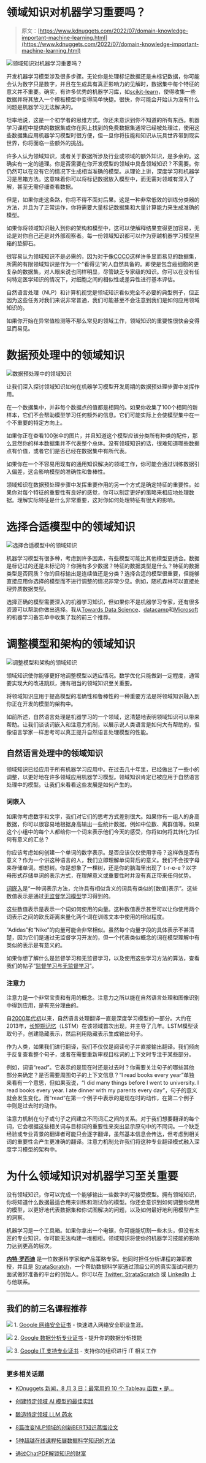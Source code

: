# 领域知识对机器学习重要吗？

> 原文：[https://www.kdnuggets.com/2022/07/domain-knowledge-important-machine-learning.html](https://www.kdnuggets.com/2022/07/domain-knowledge-important-machine-learning.html)

![领域知识对机器学习重要吗？](../Images/46d05bad71fb684a9344916cf2fde103.png)

开发机器学习模型涉及很多步骤。无论你是处理标记数据还是未标记数据，你可能会认为数字只是数字，并且在生成具有真正影响力的见解时，数据集中每个特征的意义并不重要。确实，有许多优秀的机器学习库，如[scikit-learn](https://scikit-learn.org/stable/)，使得收集一些数据并将其放入一个模板模型中变得简单快捷。很快，你可能会开始认为没有什么问题是机器学习无法解决的。

坦率地说，这是一个初学者的思维方式。你还未意识到你不知道的所有东西。机器学习课程中提供的数据集或你在网上找到的免费数据集通常已经被处理过，使用这些数据集应用机器学习模型时很方便，但一旦你将技能和知识从玩具世界带到现实世界，你将面临一些额外的挑战。

许多人认为领域知识，或者关于数据所涉及行业或领域的额外知识，是多余的。这确实有一定的道理。你是否需要在你开发模型的领域中具备领域知识？不需要。你仍然可以在没有它的情况下生成相当准确的模型。从理论上讲，深度学习和机器学习是黑箱方法。这意味着你可以将标记数据放入模型中，而无需对领域有深入了解，甚至无需仔细查看数据。

但是，如果你走这条路，你将不得不面对后果。这是一种非常低效的训练分类器的方法，并且为了正常运作，你将需要大量标记数据集和大量计算能力来生成准确的模型。

如果你将领域知识融入到你的架构和模型中，这可以使解释结果变得更加容易，无论是对你自己还是对外部观察者。每一份领域知识都可以作为穿越机器学习模型黑箱的垫脚石。

很容易认为领域知识不是必需的，因为对于像[COCO](https://cocodataset.org/#home)这样许多显而易见的数据集，所需的有限领域知识是作为一个“看得见”的人自然具备的。即使是包含癌细胞的更复杂的数据集，对人眼来说也同样明显，尽管缺乏专家级的知识。你可以在没有任何特定医学知识的情况下，对细胞之间的相似性或差异性进行基本评估。

自然语言处理（NLP）和计算机视觉是领域知识看似完全不必要的典型例子，但正因为这些任务对我们来说非常普通，我们可能甚至不会注意到我们是如何应用领域知识的。

如果你开始在异常值检测等不那么常见的领域工作，领域知识的重要性很快会变得显而易见。

# 数据预处理中的领域知识

![数据预处理中的领域知识](../Images/26a278e22124fc9d45a46252a6230e6e.png)

让我们深入探讨领域知识如何在机器学习模型开发周期的数据预处理步骤中发挥作用。

在一个数据集中，并非每个数据点的值都是相同的。如果你收集了100个相同的新样本，它们不会帮助模型学习任何额外的信息。它们可能实际上会使模型集中在一个不重要的特定方向上。

如果你正在查看100张伞的图片，并且知道这个模型应该分类所有种类的配件，那么显然你的样本数据集并不代表整个总体。没有领域知识的话，很难知道哪些数据点有价值，或者它们是否已经在数据集中有所代表。

如果你在一个不容易用现有的通用知识解决的领域工作，你可能会通过训练数据引入偏差，这会影响模型的准确性和鲁棒性。

领域知识在数据预处理步骤中发挥重要作用的另一个方式是确定特征的重要性。如果你对每个特征的重要性有良好的感觉，你可以制定更好的策略来相应地处理数据。理解实际特征是什么非常重要，这对你如何处理特征有很大的影响。

# 选择合适模型中的领域知识

![选择合适模型中的领域知识](../Images/f8f2cafa7ec802677ffacbfdb8b81888.png)

机器学习模型有很多种，考虑到许多因素，有些模型可能比其他模型更适合。数据是标记过的还是未标记的？你拥有多少数据？特征的数据类型是什么？特征的数据类型是否同质？你的目标输出是连续值还是分类？选择合适的模型很重要，但能够直接应用你选择的模型而不进行调整的情况非常少见。例如，随机森林可以直接处理异质数据类型。

选择正确的模型需要深入的机器学习知识，但如果你不是机器学习专家，还有很多资源可以帮助你做出选择。我从[Towards Data Science](https://towardsdatascience.com/5-minutes-cheat-sheet-explaining-all-machine-learning-models-3fea1cf96f05)、[datacamp](https://www.datacamp.com/cheat-sheet/machine-learning-cheat-sheet)和[Microsoft](https://docs.microsoft.com/en-us/azure/machine-learning/algorithm-cheat-sheet)的机器学习备忘单中收集了我的前三个推荐。

# 调整模型和架构的领域知识

![调整模型和架构的领域知识](../Images/80bea4d39d4c08f84a11607ddad669d9.png)

领域知识使你能够更好地调整模型以适应情况。数学优化只能做到一定程度，通常要实现大的改进跳跃，拥有相当的领域知识至关重要。

将领域知识应用于提高模型的准确性和鲁棒性的一种重要方法是将领域知识融入到你正在开发的模型的架构中。

如前所述，自然语言处理是机器学习的一个领域，这清楚地表明领域知识可以带来帮助。让我们谈谈词嵌入和注意力机制，以展示说人类语言是如何大有帮助的，但像语言学家一样思考可以真正提升自然语言处理模型的性能。

## 自然语言处理中的领域知识

领域知识已经应用于所有机器学习应用中。在过去几十年里，已经做出了一些小的调整，以更好地在许多领域应用机器学习模型。领域知识肯定已被应用于自然语言处理中的模型。让我们来看看这些发展是如何产生的。

### 词嵌入

如果你考虑数字和文字，我们对它们的思考方式差别很大。如果你有一组人的身高数据，你可以很容易地根据身高输出一些统计数据，例如中位数、离群值等。如果这个小组中的每个人都给你一个词来表示他们今天的感受，你将如何将其转化为任何有意义的汇总？

你应该考虑如何创建一个单词的数字表示。是否应该仅仅使用字母？这样做是否有意义？作为一个讲这种语言的人，我们立即理解单词背后的意义。我们不会按字母来存储单词。想想树。你是想象了一棵树，还是你的脑海里出现了 t-r-e-e？以字母形式存储单词的表示方式，在理解意义或重要性时并没有真正带来任何优势。

[词嵌入](https://machinelearningmastery.com/what-are-word-embeddings/)是“一种词表示方法，允许具有相似含义的词具有类似的[数值]表示”。这些数值表示是通过[无监督学习模型](https://www.stratascratch.com/blog/overview-of-machine-learning-algorithms-unsupervised-learning/)学习得到的。

这些数值表示是表示一个词如何使用的向量。这种数值表示甚至可以让你使用两个词表示之间的欧氏距离来量化两个词在训练文本中使用的相似程度。

“Adidas”和“Nike”的向量可能会非常相似。虽然每个向量字段的具体表示不甚清楚，因为它们是通过无监督学习开发的，但一个代表类似概念的词在模型理解中有类似的表示是有意义的。

如果你想了解什么是监督学习和无监督学习，以及使用这些学习方法的算法，查看我们的帖子“[监督学习与无监督学习](https://www.stratascratch.com/blog/supervised-vs-unsupervised-learning/)”。

### 注意力

注意力是一个非常宝贵和有用的概念。注意力之所以能在自然语言处理和图像识别中得到应用，是有充分理由的。

自[2000年代初](https://aylien.com/blog/a-review-of-the-recent-history-of-natural-language-processing)以来，自然语言处理翻译一直是深度学习模型的一部分。大约在2013年，[长短期记忆](https://www.analyticsvidhya.com/blog/2021/06/lstm-for-text-classification/)（LSTM）在该领域首次出现，并主导了几年。LSTM模型读取句子，创建隐藏表示，然后利用隐藏表示生成输出句子。

作为人类，如果我们进行翻译，我们不仅仅是阅读句子并直接输出翻译。我们倾向于反复查看整个句子，或者在需要重新审视目标词的上下文时专注于某些部分。

例如，词语“read”。它表示的是现在时还是过去时？你需要关注句子的哪些其他部分来确定？是否需要周围句子的上下文信息？“I read books every year”单独来看有一个意思，但如果我说，“I did many things before I went to university. I read books every year. I ate dinner with my parents every day”，句子的意义就会发生变化，而“read”在第一个例子中表示的是现在时的动作，在第二个例子中则是过去时的动作。

注意力机制在句子或句子之间建立不同词汇之间的关系。对于我们想要翻译的每个词，它会根据这些相关词与目标词的重要性来突出显示原句中的不同词。一个缺乏经验或专业背景的翻译者可能只会逐字翻译，虽然基本信息会传达，但考虑到相关词的重要性会产生更准确的翻译。注意力机制允许我们将这种专业翻译模式融入深度学习模型的架构中。

# 为什么领域知识对机器学习至关重要

没有领域知识，你可以完成一个能够输出一些数字的可接受模型。拥有领域知识，你将知道什么数据最适合用来训练和测试你的模型。你还会意识到如何调整你使用的模型，以更好地代表数据集和你试图解决的问题，以及如何最好地利用模型产生的洞察。

机器学习是一个工具箱。如果你拿出一个电锯，你可能能切割一些木头，但没有木匠的专业知识，你可能无法构建一堆橱柜。领域知识将使你的机器学习技能的影响力达到更高的层次。

**[内特·罗西迪](https://www.stratascratch.com)** 是一位数据科学家和产品策略专家。他同时担任分析课程的兼职教授，并且是 [StrataScratch](https://www.stratascratch.com/)，一个帮助数据科学家通过顶级公司的真实面试问题为面试做好准备的平台的创始人。你可以在 [Twitter: StrataScratch](https://twitter.com/StrataScratch) 或 [LinkedIn](https://www.linkedin.com/in/nathanrosidi/) 上与他联系。

* * *

## 我们的前三名课程推荐

![](../Images/0244c01ba9267c002ef39d4907e0b8fb.png) 1\. [Google 网络安全证书](https://www.kdnuggets.com/google-cybersecurity) - 快速进入网络安全职业生涯。

![](../Images/e225c49c3c91745821c8c0368bf04711.png) 2\. [Google 数据分析专业证书](https://www.kdnuggets.com/google-data-analytics) - 提升你的数据分析技能

![](../Images/0244c01ba9267c002ef39d4907e0b8fb.png) 3\. [Google IT 支持专业证书](https://www.kdnuggets.com/google-itsupport) - 支持你的组织进行 IT 相关工作

* * *

### 更多相关话题

+   [KDnuggets 新闻，8 月 3 日：最常用的 10 个 Tableau 函数 • 是…](https://www.kdnuggets.com/2022/n31.html)

+   [创建特定领域 AI 模型的最佳实践](https://www.kdnuggets.com/2022/07/best-practices-creating-domainspecific-ai-models.html)

+   [酿造特定领域 LLM 药水](https://www.kdnuggets.com/2023/08/brewing-domainspecific-llm-potion.html)

+   [8篇改变NLP领域的创新BERT知识蒸馏论文](https://www.kdnuggets.com/2022/09/eight-innovative-bert-knowledge-distillation-papers-changed-nlp-landscape.html)

+   [5种超越在线课程拓展数据科学知识的方法](https://www.kdnuggets.com/2022/04/5-ways-expand-knowledge-data-science-beyond-online-courses.html)

+   [通过ChatPDF解锁知识的财富](https://www.kdnuggets.com/2023/04/unlock-wealth-knowledge-chatpdf.html)
